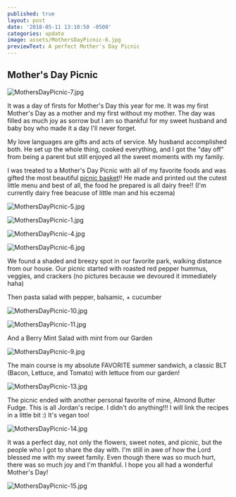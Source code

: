 ```yaml
---
published: true
layout: post
date: '2018-05-11 13:10:50 -0500'
categories: update
image: assets/MothersDayPicnic-6.jpg
previewText: A perfect Mother's Day Picnic
---
```

## Mother's Day Picnic

![MothersDayPicnic-7.jpg]({{site.baseurl}}/assets/MothersDayPicnic-7.jpg)

It was a day of firsts for Mother's Day this year for me. It was my first Mother's Day as a mother and my first without my mother. The day was filled as much joy as sorrow but I am so thankful for my sweet husband and baby boy who made it a day I'll never forget. 

My love languages are gifts and acts of service. My husband accomplished both. He set up the whole thing, cooked everything, and I got the "day off" from being a parent but still enjoyed all the sweet moments with my family. 

I was treated to a Mother's Day Picnic with all of my favorite foods and was gifted the most beautiful [picnic basket](https://www.bedbathandbeyond.com/store/product/picnic-time-reg-22-piece-insulated-picnic-basket-for-4/1062492577?categoryId=12346)!! He made and printed out the cutest little menu and best of all, the food he prepared is all dairy free!! (I'm currently dairy free beacuse of little man and his eczema) 

![MothersDayPicnic-5.jpg]({{site.baseurl}}/assets/MothersDayPicnic-5.jpg)

![MothersDayPicnic-1.jpg]({{site.baseurl}}/assets/MothersDayPicnic-1.jpg)

![MothersDayPicnic-4.jpg]({{site.baseurl}}/assets/MothersDayPicnic-4.jpg)

![MothersDayPicnic-6.jpg]({{site.baseurl}}/assets/MothersDayPicnic-6.jpg)


We found a shaded and breezy spot in our favorite park, walking distance from our house. Our picnic started with roasted red pepper hummus, veggies, and crackers (no pictures because we devoured it immediately haha) 

Then pasta salad with pepper, balsamic, + cucumber 


![MothersDayPicnic-10.jpg]({{site.baseurl}}/assets/MothersDayPicnic-10.jpg)

![MothersDayPicnic-11.jpg]({{site.baseurl}}/assets/MothersDayPicnic-11.jpg)


And a Berry Mint Salad with mint from our Garden 


![MothersDayPicnic-9.jpg]({{site.baseurl}}/assets/MothersDayPicnic-9.jpg)


The main course is my absolute FAVORITE summer sandwich, a classic BLT (Bacon, Lettuce, and Tomato) with lettuce from our garden! 


![MothersDayPicnic-13.jpg]({{site.baseurl}}/assets/MothersDayPicnic-13.jpg)


The picnic ended with another personal favorite of mine, Almond Butter Fudge. This is all Jordan's recipe. I didn't do anything!!! I will link the recipes in a little bit :) It's vegan too!


![MothersDayPicnic-14.jpg]({{site.baseurl}}/assets/MothersDayPicnic-14.jpg)


It was a perfect day, not only the flowers, sweet notes, and picnic, but the people who I got to share the day with. I'm still in awe of how the Lord blessed me with my sweet family. Even though there was so much hurt, there was so much joy and I'm thankful. I hope you all had a wonderful Mother's Day! 


![MothersDayPicnic-15.jpg]({{site.baseurl}}/assets/MothersDayPicnic-15.jpg)

